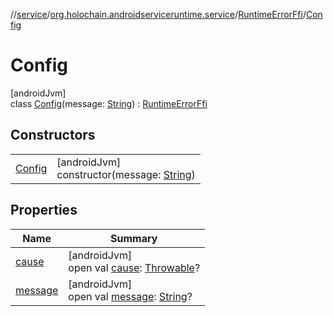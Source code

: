 //[service](../../../../index.md)/[org.holochain.androidserviceruntime.service](../../index.md)/[RuntimeErrorFfi](../index.md)/[Config](index.md)

# Config

[androidJvm]\
class [Config](index.md)(message: [String](https://kotlinlang.org/api/core/kotlin-stdlib/kotlin/-string/index.html)) : [RuntimeErrorFfi](../index.md)

## Constructors

| | |
|---|---|
| [Config](-config.md) | [androidJvm]<br>constructor(message: [String](https://kotlinlang.org/api/core/kotlin-stdlib/kotlin/-string/index.html)) |

## Properties

| Name | Summary |
|---|---|
| [cause](../-decode-app-bundle/index.md#-654012527%2FProperties%2F275946699) | [androidJvm]<br>open val [cause](../-decode-app-bundle/index.md#-654012527%2FProperties%2F275946699): [Throwable](https://kotlinlang.org/api/core/kotlin-stdlib/kotlin/-throwable/index.html)? |
| [message](../-decode-app-bundle/index.md#1824300659%2FProperties%2F275946699) | [androidJvm]<br>open val [message](../-decode-app-bundle/index.md#1824300659%2FProperties%2F275946699): [String](https://kotlinlang.org/api/core/kotlin-stdlib/kotlin/-string/index.html)? |